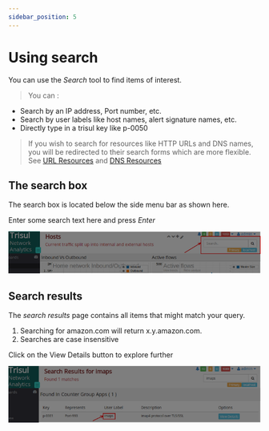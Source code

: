 ```yaml
---
sidebar_position: 5
---
```


# Using search

You can use the *Search* tool to find items of interest.

> You can :

- Search by an IP address, Port number, etc.
- Search by user labels like host names, alert signature names, etc.
- Directly type in a trisul key like p-0050

> If you wish to search for resources like HTTP URLs and DNS
> names, you will be redirected to their search forms which are more
> flexible. See [URL Resources](/docs/ug/resources/url) and [DNS Resources](/docs/ug/resources/dns)

## The search box

The search box is located below the side menu bar as shown here.

Enter some search text here and press *Enter*

![The Search Box](images/search_box.png "The Search Box")

## Search results

The *search results* page contains all items that might match your
query.

1. Searching for amazon.com will return x.y.amazon.com.
2. Searches are case insensitive

Click on the View Details button to explore further

![Search Results](images/search_results.png "Search Results")
